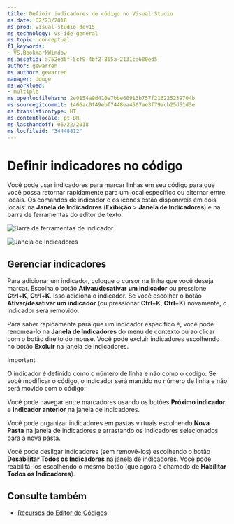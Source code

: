 ```yaml
---
title: Definir indicadores de código no Visual Studio
ms.date: 02/23/2018
ms.prod: visual-studio-dev15
ms.technology: vs-ide-general
ms.topic: conceptual
f1_keywords:
- VS.BookmarkWindow
ms.assetid: a752ed5f-5cf9-4bf2-865a-2131ca600ed5
author: gewarren
ms.author: gewarren
manager: douge
ms.workload:
- multiple
ms.openlocfilehash: 2e0154a9d410e7bbe60913b757f216225239704b
ms.sourcegitcommit: 1466ac0f49ebf7448ea4507ae3f79acb25d51d3e
ms.translationtype: HT
ms.contentlocale: pt-BR
ms.lasthandoff: 05/22/2018
ms.locfileid: "34448812"
---
```

# <a name="set-bookmarks-in-code"></a>Definir indicadores no código

Você pode usar indicadores para marcar linhas em seu código para que você possa retornar rapidamente para um local específico ou alternar entre locais. Os comandos de indicador e os ícones estão disponíveis em dois locais: na **Janela de Indicadores** (**Exibição** > **Janela de Indicadores**) e na barra de ferramentas do editor de texto.

![Barra de ferramentas de indicador](media/bookmark-toolbar.png)

![Janela de Indicadores](media/bookmark-window.png)

## <a name="manage-bookmarks"></a>Gerenciar indicadores

Para adicionar um indicador, coloque o cursor na linha que você deseja marcar. Escolha o botão **Ativar/desativar um indicador** ou pressione **Ctrl**+**K**, **Ctrl**+**K**. Isso adiciona o indicador. Se você escolher o botão **Ativar/desativar um indicador** (ou pressionar **Ctrl**+**K**, **Ctrl**+**K**) novamente, o indicador será removido.

Para saber rapidamente para que um indicador específico é, você pode renomeá-lo na **Janela de Indicadores** do menu de contexto ou ao clicar com o botão direito do mouse. Você pode excluir indicadores escolhendo no botão **Excluir** na janela de indicadores.

> [!IMPORTANT]
> O indicador é definido como o número de linha e não como o código. Se você modificar o código, o indicador será mantido no número de linha e não será movido com o código.

Você pode navegar entre marcadores usando os botões **Próximo indicador** e **Indicador anterior** na janela de indicadores.

Você pode organizar indicadores em pastas virtuais escolhendo **Nova Pasta** na janela de indicadores e arrastando os indicadores selecionados para a nova pasta.

Você pode desligar indicadores (sem removê-los) escolhendo o botão **Desabilitar Todos os Indicadores** na janela de indicadores. Você pode reabilitá-los escolhendo o mesmo botão (que agora é chamado de **Habilitar Todos os Indicadores**).

## <a name="see-also"></a>Consulte também

- [Recursos do Editor de Códigos](../ide/writing-code-in-the-code-and-text-editor.md)